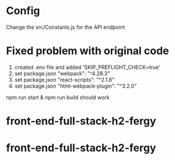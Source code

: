 
# Config
Change the src/Constants.js for the API endpoint

# Fixed problem with original code

1. created .env file and added 'SKIP_PREFLIGHT_CHECK=true'
2. set package.json "webpack": "^4.28.3"
3. set package.json "react-scripts": "^2.1.8"
4. set package.json "html-webpack-plugin": "^3.2.0"

npm run start & npm run build should work
# front-end-full-stack-h2-fergy
# front-end-full-stack-h2-fergy
